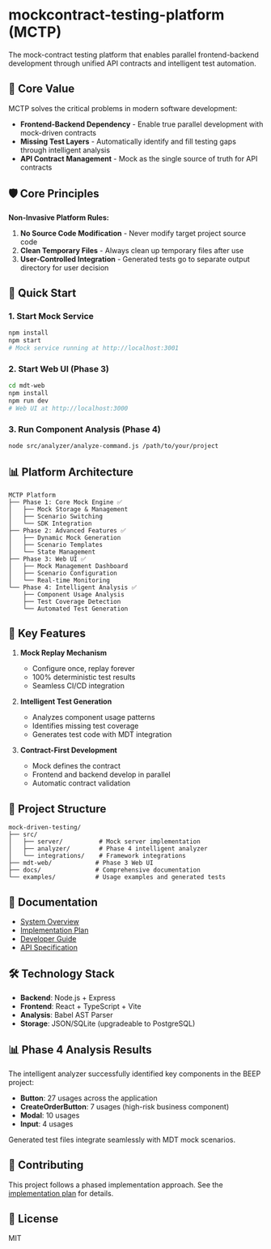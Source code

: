 # mockcontract-testing-platform (MCTP)

The mock-contract testing platform that enables parallel frontend-backend development through unified API contracts and intelligent test automation.

## 🎯 Core Value

MCTP solves the critical problems in modern software development:
- **Frontend-Backend Dependency** - Enable true parallel development with mock-driven contracts
- **Missing Test Layers** - Automatically identify and fill testing gaps through intelligent analysis
- **API Contract Management** - Mock as the single source of truth for API contracts

## 🛡️ Core Principles

**Non-Invasive Platform Rules:**
1. **No Source Code Modification** - Never modify target project source code
2. **Clean Temporary Files** - Always clean up temporary files after use
3. **User-Controlled Integration** - Generated tests go to separate output directory for user decision

## 🚀 Quick Start

### 1. Start Mock Service
```bash
npm install
npm start
# Mock service running at http://localhost:3001
```

### 2. Start Web UI (Phase 3)
```bash
cd mdt-web
npm install
npm run dev
# Web UI at http://localhost:3000
```

### 3. Run Component Analysis (Phase 4)
```bash
node src/analyzer/analyze-command.js /path/to/your/project
```

## 📊 Platform Architecture

```
MCTP Platform
├── Phase 1: Core Mock Engine ✅
│   ├── Mock Storage & Management
│   ├── Scenario Switching
│   └── SDK Integration
├── Phase 2: Advanced Features ✅
│   ├── Dynamic Mock Generation
│   ├── Scenario Templates
│   └── State Management
├── Phase 3: Web UI ✅
│   ├── Mock Management Dashboard
│   ├── Scenario Configuration
│   └── Real-time Monitoring
└── Phase 4: Intelligent Analysis ✅
    ├── Component Usage Analysis
    ├── Test Coverage Detection
    └── Automated Test Generation
```

## 🔑 Key Features

1. **Mock Replay Mechanism**
   - Configure once, replay forever
   - 100% deterministic test results
   - Seamless CI/CD integration

2. **Intelligent Test Generation**
   - Analyzes component usage patterns
   - Identifies missing test coverage
   - Generates test code with MDT integration

3. **Contract-First Development**
   - Mock defines the contract
   - Frontend and backend develop in parallel
   - Automatic contract validation

## 📁 Project Structure

```
mock-driven-testing/
├── src/
│   ├── server/          # Mock server implementation
│   ├── analyzer/        # Phase 4 intelligent analyzer
│   └── integrations/    # Framework integrations
├── mdt-web/            # Phase 3 Web UI
├── docs/               # Comprehensive documentation
└── examples/           # Usage examples and generated tests
```

## 📖 Documentation

- [System Overview](docs/01-SYSTEM-OVERVIEW.md)
- [Implementation Plan](docs/mdt-platform-plan/README.md)
- [Developer Guide](docs/03-DEVELOPER-GUIDE.md)
- [API Specification](docs/05-CONTRACT-SPECIFICATION.md)

## 🛠 Technology Stack

- **Backend**: Node.js + Express
- **Frontend**: React + TypeScript + Vite
- **Analysis**: Babel AST Parser
- **Storage**: JSON/SQLite (upgradeable to PostgreSQL)

## 📊 Phase 4 Analysis Results

The intelligent analyzer successfully identified key components in the BEEP project:
- **Button**: 27 usages across the application
- **CreateOrderButton**: 7 usages (high-risk business component)
- **Modal**: 10 usages
- **Input**: 4 usages

Generated test files integrate seamlessly with MDT mock scenarios.

## 🤝 Contributing

This project follows a phased implementation approach. See the [implementation plan](docs/mdt-platform-plan/MDT-PHASED-IMPLEMENTATION-PLAN.md) for details.

## 📄 License

MIT
